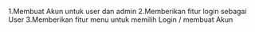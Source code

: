 1.Membuat Akun untuk user dan admin
2.Memberikan fitur login sebagai User
3.Memberikan fitur menu untuk memilih Login / membuat Akun
